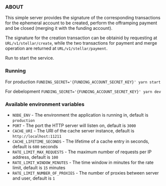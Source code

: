 ### ABOUT

This simple server provides the signature of the corresponding transactions for the ephemeral account to be created,
perform the offramping payment and be closed (merging it with the funding account).

The signature for the creation transaction can be obtainid by requesting at `URL/v1/stellar/create`, while the two
transactions for payment and merge operation are returned at `URL/v1/stellar/payment`.

Run to start the service.

### Running

For production
`FUNDING_SECRET='{FUNDING_ACCOUNT_SECRET_KEY}' yarn start`

For debelopment
`FUNDING_SECRET='{FUNDING_ACCOUNT_SECRET_KEY}' yarn dev`

### Available environment variables

- `NODE_ENV` - The environment the application is running in, default is `production`
- `PORT` - The port the HTTP server will listen on, default is `3000`
- `CACHE_URI` - The URI of the cache server instance, default is `http://localhost:11211`
- `CACHE_LIFETIME_SECONDS` - The lifetime of a cache entry in seconds, default is `600` seconds
- `RATE_LIMIT_MAX_REQUESTS` - The maximum number of requests per IP address, default is `100`
- `RATE_LIMIT_WINDOW_MINUTES` - The time window in minutes for the rate limit, default is `15` minutes
- `RATE_LIMIT_NUMBER_OF_PROXIES` - The number of proxies between server and user, default is `1`
